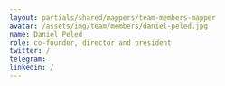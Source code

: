 ```yaml
---
layout: partials/shared/mappers/team-members-mapper
avatar: /assets/img/team/members/daniel-peled.jpg
name: Daniel Peled
role: co-founder, director and president
twitter: /
telegram:
linkedin: /
---
```


